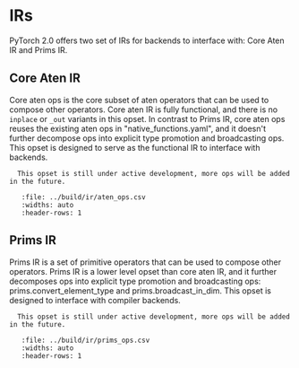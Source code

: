 # IRs

PyTorch 2.0 offers two set of IRs for backends to interface with: Core Aten IR and Prims IR.

## Core Aten IR

Core aten ops is the core subset of aten operators that can be used to compose other operators.
Core aten IR is fully functional, and there is no `inplace` or `_out` variants in this opset.
In contrast to Prims IR, core aten ops reuses the existing aten ops in "native_functions.yaml",
and it doesn't further decompose ops into explicit type promotion and broadcasting ops.
This opset is designed to serve as the functional IR to interface with backends.

```{warning}
  This opset is still under active development, more ops will be added in the future.
```

```{csv-table}
   :file: ../build/ir/aten_ops.csv
   :widths: auto
   :header-rows: 1
```

## Prims IR

Prims IR is a set of primitive operators that can be used to compose other operators.
Prims IR is a lower level opset than core aten IR, and it further decomposes ops into explicit
type promotion and broadcasting ops: prims.convert_element_type and prims.broadcast_in_dim.
This opset is designed to interface with compiler backends.

```{warning}
  This opset is still under active development, more ops will be added in the future.
```

```{csv-table}
   :file: ../build/ir/prims_ops.csv
   :widths: auto
   :header-rows: 1
```
